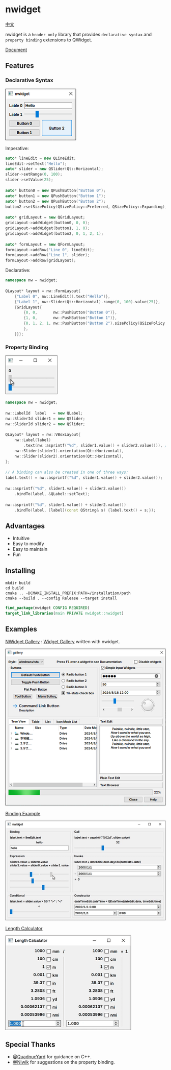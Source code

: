# nwidget

[中文](./doc/zh_cn/README.md)

nwidget is a `header only` library that provides `declarative syntax` and `property binding` extensions to QWidget.

[Document](./doc/en/Document.md)

## Features

### Declarative Syntax

![](./doc/img/nwidget.png)

Imperative:
```cpp
auto* lineEdit = new QLineEdit;
lineEdit->setText("Hello");
auto* slider = new QSlider(Qt::Horizontal);
slider->setRange(0, 100);
slider->setValue(25);

auto* button0 = new QPushButton("Button 0");
auto* button1 = new QPushButton("Button 1");
auto* button2 = new QPushButton("Button 2");
button2->setSizePolicy(QSizePolicy::Preferred, QSizePolicy::Expanding);

auto* gridLayout = new QGridLayout;
gridLayout->addWidget(button0, 0, 0);
gridLayout->addWidget(button1, 1, 0);
gridLayout->addWidget(button2, 0, 1, 2, 1);

auto* formLayout = new QFormLayout;
formLayout->addRow("Line 0", lineEdit);
formLayout->addRow("Line 1", slider);
formLayout->addRow(gridLayout);
```

Declarative:
```cpp
namespace nw = nwidget;

QLayout* layout = nw::FormLayout{
    {"Label 0", nw::LineEdit().text("Hello")},
    {"Label 1", nw::Slider(Qt::Horizontal).range(0, 100).value(25)},
    {GridLayout{
        {0, 0,       nw::PushButton("Button 0")},
        {1, 0,       nw::PushButton("Button 1")},
        {0, 1, 2, 1, nw::PushButton("Button 2").sizePolicy(QSizePolicy::Preferred, QSizePolicy::Expanding)
        },
    }}};
```

### Property Binding

![](./doc/img/binding.gif)

```cpp
namespace nw = nwidget;

nw::LabelId  label   = new QLabel;
nw::SliderId slider1 = new QSlider;
nw::SliderId slider2 = new QSlider;

QLayout* layout = nw::VBoxLayout{
    nw::Label(label)
        .text(nw::asprintf("%d", slider1.value() + slider2.value())), // create a binding
    nw::Slider(slider1).orientation(Qt::Horizontal),
    nw::Slider(slider2).orientation(Qt::Horizontal),
};

// A binding can also be created in one of three ways:
label.text() = nw::asprintf("%d", slider1.value() + slider2.value());

nw::asprintf("%d", slider1.value() + slider2.value())
    .bindTo(label, &QLabel::setText);

nw::asprintf("%d", slider1.value() + slider2.value())
    .bindTo(label, [label](const QString& s) {label.text() = s;});

```

## Advantages

- Intuitive
- Easy to modify
- Easy to maintain
- Fun

## Installing

```shell
mkdir build
cd build
cmake .. -DCMAKE_INSTALL_PREFIX:PATH=/installation/path
cmake --build . --config Release --target install
```

```cmake
find_package(nwidget CONFIG REQUIRED)
target_link_libraries(main PRIVATE nwidget::nwidget)
```

## Examples

[NWidget Gallery](./examples/gallery) : [Widget Gallery](https://doc.qt.io/qt-6/qtwidgets-gallery-example.html) written with nwidget.

![](./doc/img/nwidget_gallery.png)

[Binding Example](./examples/binding_example)

![](./doc/img/binding_example.gif)

[Length Calculator](./examples/length_calculator)

![](./doc/img/length_calculator.gif)

## Special Thanks

- [@QuadnucYard](https://github.com/QuadnucYard) for guidance on C++.
- [@Niwik](https://github.com/niwik-dev) for suggestions on the property binding.